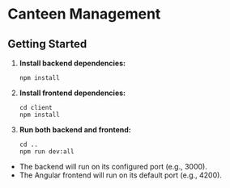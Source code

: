 # Canteen Management

## Getting Started

1. **Install backend dependencies:**
   ```
   npm install
   ```

2. **Install frontend dependencies:**
   ```
   cd client
   npm install
   ```

3. **Run both backend and frontend:**
   ```
   cd ..
   npm run dev:all
   ```

- The backend will run on its configured port (e.g., 3000).
- The Angular frontend will run on its default port (e.g., 4200).